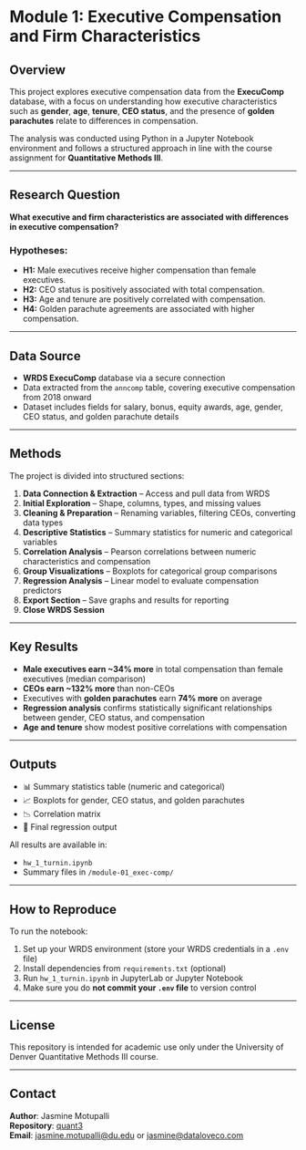 # Module 1: Executive Compensation and Firm Characteristics

## Overview

This project explores executive compensation data from the **ExecuComp** database, with a focus on understanding how executive characteristics such as **gender**, **age**, **tenure**, **CEO status**, and the presence of **golden parachutes** relate to differences in compensation.

The analysis was conducted using Python in a Jupyter Notebook environment and follows a structured approach in line with the course assignment for **Quantitative Methods III**.

---

## Research Question

**What executive and firm characteristics are associated with differences in executive compensation?**

### Hypotheses:

- **H1:** Male executives receive higher compensation than female executives.
- **H2:** CEO status is positively associated with total compensation.
- **H3:** Age and tenure are positively correlated with compensation.
- **H4:** Golden parachute agreements are associated with higher compensation.

---

## Data Source

- **WRDS ExecuComp** database via a secure connection
- Data extracted from the `anncomp` table, covering executive compensation from 2018 onward
- Dataset includes fields for salary, bonus, equity awards, age, gender, CEO status, and golden parachute details

---

## Methods

The project is divided into structured sections:

1. **Data Connection & Extraction** – Access and pull data from WRDS
2. **Initial Exploration** – Shape, columns, types, and missing values
3. **Cleaning & Preparation** – Renaming variables, filtering CEOs, converting data types
4. **Descriptive Statistics** – Summary statistics for numeric and categorical variables
5. **Correlation Analysis** – Pearson correlations between numeric characteristics and compensation
6. **Group Visualizations** – Boxplots for categorical group comparisons
7. **Regression Analysis** – Linear model to evaluate compensation predictors
8. **Export Section** – Save graphs and results for reporting
9. **Close WRDS Session**

---

## Key Results

- **Male executives earn ~34% more** in total compensation than female executives (median comparison)
- **CEOs earn ~132% more** than non-CEOs
- Executives with **golden parachutes** earn **74% more** on average
- **Regression analysis** confirms statistically significant relationships between gender, CEO status, and compensation
- **Age and tenure** show modest positive correlations with compensation

---

## Outputs

- 📊 Summary statistics table (numeric and categorical)
- 📈 Boxplots for gender, CEO status, and golden parachutes
- 📉 Correlation matrix
- 📄 Final regression output

All results are available in:
- `hw_1_turnin.ipynb`
- Summary files in `/module-01_exec-comp/`

---

## How to Reproduce

To run the notebook:

1. Set up your WRDS environment (store your WRDS credentials in a `.env` file)
2. Install dependencies from `requirements.txt` (optional)
3. Run `hw_1_turnin.ipynb` in JupyterLab or Jupyter Notebook
4. Make sure you do **not commit your `.env` file** to version control

---

## License

This repository is intended for academic use only under the University of Denver Quantitative Methods III course.

---

## Contact

**Author**: Jasmine Motupalli  
**Repository**: [quant3](https://github.com/dataloveco/quant3)  
**Email**: jasmine.motupalli@du.edu or jasmine@dataloveco.com
